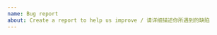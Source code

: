 ```yaml
---
name: Bug report
about: Create a report to help us improve / 请详细描述你所遇到的缺陷
---
```


<!--
Bug report?
* Please describe the steps to reproduce as detailed as possible.

发现了什么 bug？
* 请描述一下重现的步骤，越详细越好。
-->
